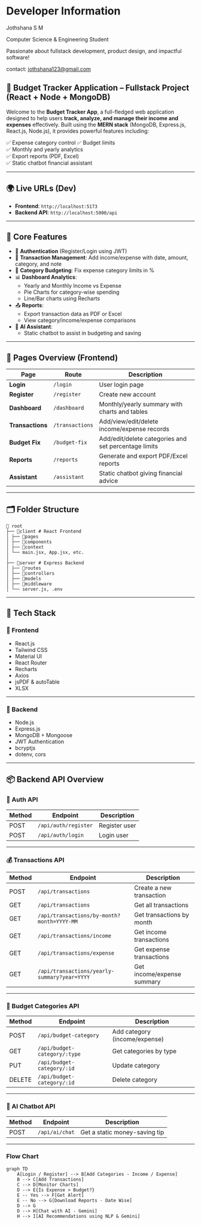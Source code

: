 # Developer Information
Jothshana S M

Computer Science & Engineering Student

Passionate about fullstack development, product design, and impactful software!

contact: jothshana123@gmail.com

## 💸 Budget Tracker Application – Fullstack Project (React + Node + MongoDB)

Welcome to the **Budget Tracker App**, a full-fledged web application designed to help users **track, analyze, and manage their income and expenses** effectively. Built using the **MERN stack** (MongoDB, Express.js, React.js, Node.js), it provides powerful features including:

✅ Expense category control
✅ Budget limits  
✅ Monthly and yearly analytics  
✅ Export reports (PDF, Excel)  
✅ Static chatbot financial assistant  

---

## 🌍 Live URLs (Dev)

- **Frontend**: `http://localhost:5173`
- **Backend API**: `http://localhost:5000/api`

---

## 🧠 Core Features

- 🔐 **Authentication** (Register/Login using JWT)
- 🧾 **Transaction Management**: Add income/expense with date, amount, category, and note
- 📁 **Category Budgeting**: Fix expense category limits in %
- 📊 **Dashboard Analytics**:
  - Yearly and Monthly Income vs Expense
  - Pie Charts for category-wise spending
  - Line/Bar charts using Recharts
- 📤 **Reports**:
  - Export transaction data as PDF or Excel
  - View category/income/expense comparisons
- 🤖 **AI Assistant**:
  - Static chatbot to assist in budgeting and saving

---

## 🧾 Pages Overview (Frontend)

| Page           | Route            | Description |
|----------------|------------------|-------------|
| **Login**      | `/login`         | User login page |
| **Register**   | `/register`      | Create new account |
| **Dashboard**  | `/dashboard`     | Monthly/yearly summary with charts and tables |
| **Transactions** | `/transactions` | Add/view/edit/delete income/expense records |
| **Budget Fix** | `/budget-fix`    | Add/edit/delete categories and set percentage limits |
| **Reports**    | `/reports`       | Generate and export PDF/Excel reports |
| **Assistant**  | `/assistant`     | Static chatbot giving financial advice |

---

## 🗂️ Folder Structure

```
📁 root
├── 📁client # React Frontend
│ ├── 📁pages
│ ├── 📁components
│ ├── 📁context
│ └── main.jsx, App.jsx, etc.
│
├── 📁server # Express Backend
│ ├── 📁routes
│ ├── 📁controllers
│ ├── 📁models
│ ├── 📁middleware
│ └── server.js, .env

```

---

## 🧰 Tech Stack
### 🔹 Frontend

- React.js
- Tailwind CSS
- Material UI
- React Router
- Recharts
- Axios
- jsPDF & autoTable
- XLSX

---

### 🔹 Backend

- Node.js
- Express.js
- MongoDB + Mongoose
- JWT Authentication
- bcryptjs
- dotenv, cors

---

## 📦 Backend API Overview
### 🔐 Auth API

| Method | Endpoint          | Description      |
|--------|-------------------|------------------|
| POST   | `/api/auth/register` | Register user |
| POST   | `/api/auth/login`    | Login user    |

---

### 💰 Transactions API

| Method | Endpoint                                      | Description                        |
|--------|-----------------------------------------------|------------------------------------|
| POST   | `/api/transactions`                           | Create a new transaction           |
| GET    | `/api/transactions`                           | Get all transactions               |
| GET    | `/api/transactions/by-month?month=YYYY-MM`   | Get transactions by month          |
| GET    | `/api/transactions/income`                   | Get income transactions            |
| GET    | `/api/transactions/expense`                  | Get expense transactions           |
| GET    | `/api/transactions/yearly-summary?year=YYYY` | Get income/expense summary         |

---

### 📁 Budget Categories API

| Method | Endpoint                       | Description                             |
|--------|--------------------------------|-----------------------------------------|
| POST   | `/api/budget-category`         | Add category (income/expense)           |
| GET    | `/api/budget-category/:type`   | Get categories by type                  |
| PUT    | `/api/budget-category/:id`     | Update category                         |
| DELETE | `/api/budget-category/:id`     | Delete category                         |

---

### 🧠 AI Chatbot API

| Method | Endpoint        | Description                    |
|--------|-----------------|--------------------------------|
| POST   | `/api/ai/chat`  | Get a static money-saving tip  |

---

### Flow Chart
```mermaid
graph TD
    A[Login / Register] --> B[Add Categories - Income / Expense]
    B --> C[Add Transactions]
    C --> D[Monitor Charts]
    D --> E{Is Expense > Budget?}
    E -- Yes --> F[Get Alert]
    E -- No --> G[Download Reports - Date Wise]
    D --> G
    D --> H[Chat with AI - Gemini]
    H --> I[AI Recommendations using NLP & Gemini]
```



